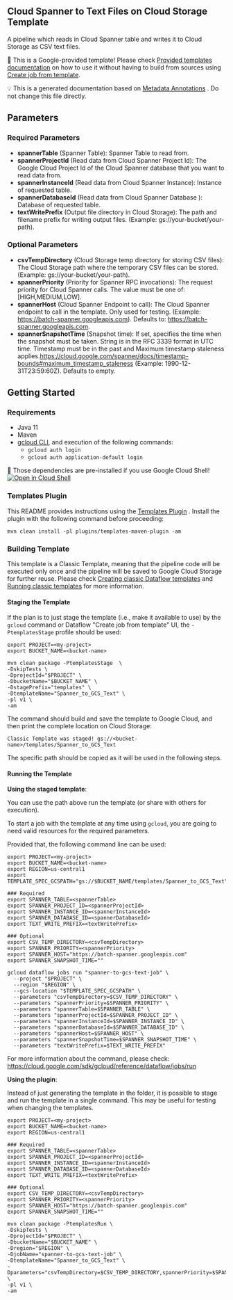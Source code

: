 Cloud Spanner to Text Files on Cloud Storage Template
---
A pipeline which reads in Cloud Spanner table and writes it to Cloud Storage as CSV text files.

:memo: This is a Google-provided template! Please
check [Provided templates documentation](https://cloud.google.com/dataflow/docs/guides/templates/provided/cloud-spanner-to-cloud-storage)
on how to use it without having to build from sources using [Create job from template](https://console.cloud.google.com/dataflow/createjob?template=Spanner_to_GCS_Text).


:bulb: This is a generated documentation based
on [Metadata Annotations](https://github.com/GoogleCloudPlatform/DataflowTemplates#metadata-annotations)
. Do not change this file directly.

## Parameters

### Required Parameters

* **spannerTable** (Spanner Table): Spanner Table to read from.
* **spannerProjectId** (Read data from Cloud Spanner Project Id): The Google Cloud Project Id of the Cloud Spanner database that you want to read data from.
* **spannerInstanceId** (Read data from Cloud Spanner Instance): Instance of requested table.
* **spannerDatabaseId** (Read data from Cloud Spanner Database ): Database of requested table.
* **textWritePrefix** (Output file directory in Cloud Storage): The path and filename prefix for writing output files. (Example: gs://your-bucket/your-path).

### Optional Parameters

* **csvTempDirectory** (Cloud Storage temp directory for storing CSV files): The Cloud Storage path where the temporary CSV files can be stored. (Example: gs://your-bucket/your-path).
* **spannerPriority** (Priority for Spanner RPC invocations): The request priority for Cloud Spanner calls. The value must be one of: [HIGH,MEDIUM,LOW].
* **spannerHost** (Cloud Spanner Endpoint to call): The Cloud Spanner endpoint to call in the template. Only used for testing. (Example: https://batch-spanner.googleapis.com). Defaults to: https://batch-spanner.googleapis.com.
* **spannerSnapshotTime** (Snapshot time): If set, specifies the time when the snapshot must be taken. String is in the RFC 3339 format in UTC time.  Timestamp must be in the past and Maximum timestamp staleness applies.https://cloud.google.com/spanner/docs/timestamp-bounds#maximum_timestamp_staleness (Example: 1990-12-31T23:59:60Z). Defaults to empty.



## Getting Started

### Requirements

* Java 11
* Maven
* [gcloud CLI](https://cloud.google.com/sdk/gcloud), and execution of the
  following commands:
  * `gcloud auth login`
  * `gcloud auth application-default login`

:star2: Those dependencies are pre-installed if you use Google Cloud Shell!
[![Open in Cloud Shell](http://gstatic.com/cloudssh/images/open-btn.svg)](https://console.cloud.google.com/cloudshell/editor?cloudshell_git_repo=https%3A%2F%2Fgithub.com%2FGoogleCloudPlatform%2FDataflowTemplates.git&cloudshell_open_in_editor=/v1/src/main/java/com/google/cloud/teleport/templates/SpannerToText.java)

### Templates Plugin

This README provides instructions using
the [Templates Plugin](https://github.com/GoogleCloudPlatform/DataflowTemplates#templates-plugin)
. Install the plugin with the following command before proceeding:

```shell
mvn clean install -pl plugins/templates-maven-plugin -am
```

### Building Template

This template is a Classic Template, meaning that the pipeline code will be
executed only once and the pipeline will be saved to Google Cloud Storage for
further reuse. Please check [Creating classic Dataflow templates](https://cloud.google.com/dataflow/docs/guides/templates/creating-templates)
and [Running classic templates](https://cloud.google.com/dataflow/docs/guides/templates/running-templates)
for more information.

#### Staging the Template

If the plan is to just stage the template (i.e., make it available to use) by
the `gcloud` command or Dataflow "Create job from template" UI,
the `-PtemplatesStage` profile should be used:

```shell
export PROJECT=<my-project>
export BUCKET_NAME=<bucket-name>

mvn clean package -PtemplatesStage  \
-DskipTests \
-DprojectId="$PROJECT" \
-DbucketName="$BUCKET_NAME" \
-DstagePrefix="templates" \
-DtemplateName="Spanner_to_GCS_Text" \
-pl v1 \
-am
```

The command should build and save the template to Google Cloud, and then print
the complete location on Cloud Storage:

```
Classic Template was staged! gs://<bucket-name>/templates/Spanner_to_GCS_Text
```

The specific path should be copied as it will be used in the following steps.

#### Running the Template

**Using the staged template**:

You can use the path above run the template (or share with others for execution).

To start a job with the template at any time using `gcloud`, you are going to
need valid resources for the required parameters.

Provided that, the following command line can be used:

```shell
export PROJECT=<my-project>
export BUCKET_NAME=<bucket-name>
export REGION=us-central1
export TEMPLATE_SPEC_GCSPATH="gs://$BUCKET_NAME/templates/Spanner_to_GCS_Text"

### Required
export SPANNER_TABLE=<spannerTable>
export SPANNER_PROJECT_ID=<spannerProjectId>
export SPANNER_INSTANCE_ID=<spannerInstanceId>
export SPANNER_DATABASE_ID=<spannerDatabaseId>
export TEXT_WRITE_PREFIX=<textWritePrefix>

### Optional
export CSV_TEMP_DIRECTORY=<csvTempDirectory>
export SPANNER_PRIORITY=<spannerPriority>
export SPANNER_HOST="https://batch-spanner.googleapis.com"
export SPANNER_SNAPSHOT_TIME=""

gcloud dataflow jobs run "spanner-to-gcs-text-job" \
  --project "$PROJECT" \
  --region "$REGION" \
  --gcs-location "$TEMPLATE_SPEC_GCSPATH" \
  --parameters "csvTempDirectory=$CSV_TEMP_DIRECTORY" \
  --parameters "spannerPriority=$SPANNER_PRIORITY" \
  --parameters "spannerTable=$SPANNER_TABLE" \
  --parameters "spannerProjectId=$SPANNER_PROJECT_ID" \
  --parameters "spannerInstanceId=$SPANNER_INSTANCE_ID" \
  --parameters "spannerDatabaseId=$SPANNER_DATABASE_ID" \
  --parameters "spannerHost=$SPANNER_HOST" \
  --parameters "spannerSnapshotTime=$SPANNER_SNAPSHOT_TIME" \
  --parameters "textWritePrefix=$TEXT_WRITE_PREFIX"
```

For more information about the command, please check:
https://cloud.google.com/sdk/gcloud/reference/dataflow/jobs/run


**Using the plugin**:

Instead of just generating the template in the folder, it is possible to stage
and run the template in a single command. This may be useful for testing when
changing the templates.

```shell
export PROJECT=<my-project>
export BUCKET_NAME=<bucket-name>
export REGION=us-central1

### Required
export SPANNER_TABLE=<spannerTable>
export SPANNER_PROJECT_ID=<spannerProjectId>
export SPANNER_INSTANCE_ID=<spannerInstanceId>
export SPANNER_DATABASE_ID=<spannerDatabaseId>
export TEXT_WRITE_PREFIX=<textWritePrefix>

### Optional
export CSV_TEMP_DIRECTORY=<csvTempDirectory>
export SPANNER_PRIORITY=<spannerPriority>
export SPANNER_HOST="https://batch-spanner.googleapis.com"
export SPANNER_SNAPSHOT_TIME=""

mvn clean package -PtemplatesRun \
-DskipTests \
-DprojectId="$PROJECT" \
-DbucketName="$BUCKET_NAME" \
-Dregion="$REGION" \
-DjobName="spanner-to-gcs-text-job" \
-DtemplateName="Spanner_to_GCS_Text" \
-Dparameters="csvTempDirectory=$CSV_TEMP_DIRECTORY,spannerPriority=$SPANNER_PRIORITY,spannerTable=$SPANNER_TABLE,spannerProjectId=$SPANNER_PROJECT_ID,spannerInstanceId=$SPANNER_INSTANCE_ID,spannerDatabaseId=$SPANNER_DATABASE_ID,spannerHost=$SPANNER_HOST,spannerSnapshotTime=$SPANNER_SNAPSHOT_TIME,textWritePrefix=$TEXT_WRITE_PREFIX" \
-pl v1 \
-am
```

